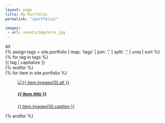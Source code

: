 ```yaml
---
layout: page
title: My Portfolio
permalink: "/portfolio/"

images:
 - url: assets/img/hire.jpg
---
```

<!-- START PORTFOLIO -->
<section id="portfolio">
    <div class="container">
        <div class="row">
            <div class="col-md-12 col-sm-12">
                <div class="col-md-12 filter-btn text-center">
                    <div class="filter active" data-filter="all">All</div>
                    {% assign tags =  site.portfolio | map: 'tags' | join: ','  | split: ',' | uniq | sort %}
                    {% for tag in tags %}
                      <div class="filter {% if forloop.last == true %}lst-cld{% endif %}" data-filter=".{{ tag }}">{{ tag | capitalize }}</div>
                    {% endfor %}
                </div>
                <div id="port-image" class="container">
                    <div class="row">
                      {% for item in site.portfolio %}
                        <div class="col-md-4 col-sm-6 col-xs-12 grid mix {% for tag in item.tags %}{{ tag }} {% endfor %}">
                            <a href="{{ item.url | relative_url }}" class="">
                                <figure class="port-item">
                                    <img src="{{ item.images[0].url | relative_url }}" class="img-responsive" alt="{{ item.images[0].alt }}">
                                    <figcaption>
                                        <h5>{{ item.title }}</h5>
                                        <p class="description">{{ item.images[0].caption }}</p>
                                    </figcaption>
                                </figure>
                            </a>
                        </div>
                      {% endfor %}
                    </div>
                </div>
            </div>
        </div>
    </div>
</section>
<!-- END PORTFOLIO -->